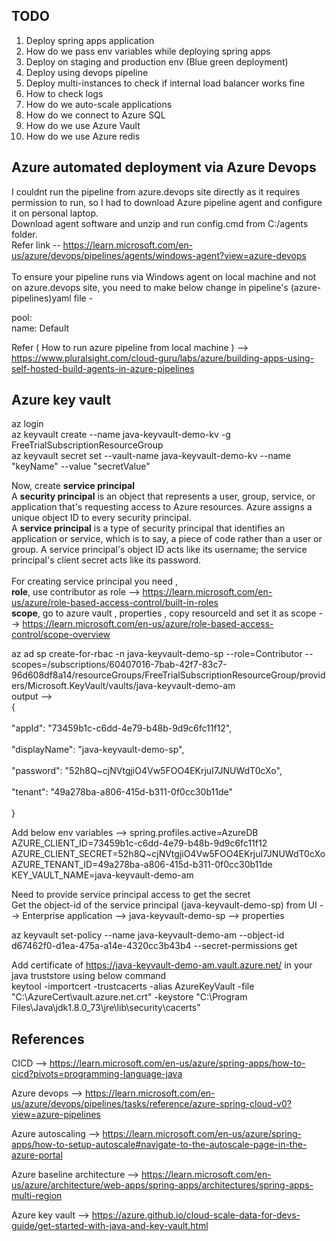 ## TODO
1) Deploy spring apps application <br />
2) How do we pass env variables while deploying spring apps <br />
3) Deploy on staging and production env (Blue green deployment)<br /> 
4) Deploy using devops pipeline <br />
5) Deploy multi-instances to check if internal load balancer works fine <br />
6) How to check logs <br />
7) How do we auto-scale applications <br />
8) How do we connect to Azure SQL <br />
9) How do we use Azure Vault <br />
10) How do we use Azure redis <br />



## Azure automated deployment via Azure Devops

I couldnt run the pipeline from azure.devops site directly as it requires permission to run,
so I had to download Azure pipeline agent and configure it on personal laptop. <br /> 
Download agent software and unzip and run config.cmd from C:/agents folder. <br />
Refer link -- https://learn.microsoft.com/en-us/azure/devops/pipelines/agents/windows-agent?view=azure-devops <br />
<br />
To ensure your pipeline runs via Windows agent on local machine and not on azure.devops site,
you need to make below change in pipeline's (azure-pipelines)yaml file - <br />

pool: <br />
 name: Default <br />

Refer ( How to run azure pipeline from local machine ) --> https://www.pluralsight.com/cloud-guru/labs/azure/building-apps-using-self-hosted-build-agents-in-azure-pipelines <br /> 


## Azure key vault 
az login <br />
az keyvault create  --name java-keyvault-demo-kv -g FreeTrialSubscriptionResourceGroup <br />
az keyvault secret set  --vault-name java-keyvault-demo-kv --name "keyName" --value "secretValue" <br />

Now, create **service principal**  <br />
A **security principal** is an object that represents a user, group, service, or application that's requesting access to Azure resources. Azure assigns a unique object ID to every security principal.
<br />
A **service principal** is a type of security principal that identifies an application or service, which is to say, a piece of code rather than a user or group. A service principal's object ID acts like its username; the service principal's client secret acts like its password. <br />
<br /> 
For creating service principal you need , <br />
**role**, use contributor as role --> https://learn.microsoft.com/en-us/azure/role-based-access-control/built-in-roles <br />
**scope**, go to azure vault , properties , copy resourceId and set it as scope --> https://learn.microsoft.com/en-us/azure/role-based-access-control/scope-overview <br />

az ad sp create-for-rbac -n java-keyvault-demo-sp --role=Contributor --scopes=/subscriptions/60407016-7bab-42f7-83c7-96d608df8a14/resourceGroups/FreeTrialSubscriptionResourceGroup/providers/Microsoft.KeyVault/vaults/java-keyvault-demo-am 
<br />
output --> <br />
{ <br />                                                          
  "appId": "73459b1c-c6dd-4e79-b48b-9d9c6fc11f12", <br />          
  "displayName": "java-keyvault-demo-sp", <br />                  
  "password": "52h8Q~cjNVtgjiO4Vw5FOO4EKrjuI7JNUWdT0cXo", <br />   
  "tenant": "49a278ba-a806-415d-b311-0f0cc30b11de" <br />         
}<br />                                                           

Add below env variables -->
spring.profiles.active=AzureDB <br />
AZURE_CLIENT_ID=73459b1c-c6dd-4e79-b48b-9d9c6fc11f12 <br />
AZURE_CLIENT_SECRET=52h8Q~cjNVtgjiO4Vw5FOO4EKrjuI7JNUWdT0cXo <br />
AZURE_TENANT_ID=49a278ba-a806-415d-b311-0f0cc30b11de<br />
KEY_VAULT_NAME=java-keyvault-demo-am <br />

Need to provide service principal access to get the secret   <br />
Get the object-id of the service principal (java-keyvault-demo-sp) from UI --> Enterprise application --> java-keyvault-demo-sp --> properties <br />
  
az keyvault set-policy --name java-keyvault-demo-am --object-id d67462f0-d1ea-475a-a14e-4320cc3b43b4 --secret-permissions get


Add certificate of https://java-keyvault-demo-am.vault.azure.net/ in your java truststore using below command <br />
keytool -importcert -trustcacerts -alias AzureKeyVault -file "C:\AzureCert\vault.azure.net.crt" -keystore "C:\Program Files\Java\jdk1.8.0_73\jre\lib\security\cacerts"

## References 
CICD --> https://learn.microsoft.com/en-us/azure/spring-apps/how-to-cicd?pivots=programming-language-java <br />

Azure devops --> https://learn.microsoft.com/en-us/azure/devops/pipelines/tasks/reference/azure-spring-cloud-v0?view=azure-pipelines <br />

Azure autoscaling --> https://learn.microsoft.com/en-us/azure/spring-apps/how-to-setup-autoscale#navigate-to-the-autoscale-page-in-the-azure-portal <br />

Azure baseline architecture --> https://learn.microsoft.com/en-us/azure/architecture/web-apps/spring-apps/architectures/spring-apps-multi-region <br />

Azure key vault --> https://azure.github.io/cloud-scale-data-for-devs-guide/get-started-with-java-and-key-vault.html <br />